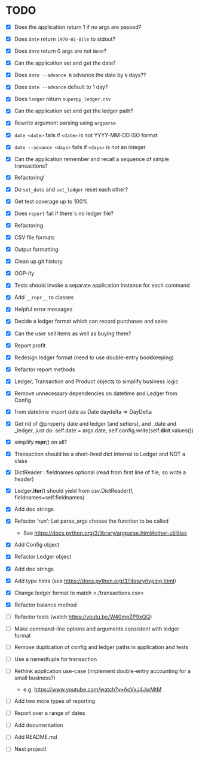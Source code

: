 # TODO

- [x] Does the application return 1 if no args are passed?
- [x] Does `date` return `1970-01-01\n` to stdout?
- [x] Does `date` return 0 args are not `None`?
- [x] Can the application set and get the date?
- [x] Does `date --advance N` advance the date by `N` days??
- [x] Does `date --advance` default to 1 day?
- [x] Does `ledger` return `superpy_ledger.csv`
- [x] Can the application set and get the ledger path?
- [x] Rewrite argument parsing using `argparse`
- [x] `date <date>` fails if `<date>` is not YYYY-MM-DD ISO format
- [x] `date --advance <days>` fails if `<days>` is not an integer
- [x] Can the application remember and recall a sequence of simple transactions?
- [x] Refactoring!
- [x] Do `set_date` and `set_ledger` reset each other?
- [x] Get test coverage up to 100%
- [x] Does `report` fail if there`s no ledger file?
- [x] Refactoring
- [x] CSV file formats
- [x] Output formatting
- [x] Clean up git history
- [x] OOP-ify
- [x] Tests should invoke a separate application instance for each command
- [x] Add `__repr__` to classes
- [X] Helpful error messages
- [x] Decide a ledger format which can record purchases and sales
- [x] Can the user sell items as well as buying them?
- [x] Report profit
- [x] Redesign ledger format (need to use double-entry bookkeeping)
- [x] Refactor report methods
- [x] Ledger, Transaction and Product objects to simplify business logic
- [x] Remove unnecessary dependencies on datetime and Ledger from Config
- [x] from datetime import date as Date daydelta => DayDelta
- [x] Get rid of @property date and ledger (and setters), and _date and _ledger, just do: self.date = args.date, self.config.write(self.__dict__.values())
- [x] simplify __repr__() on all?
- [x] Transaction should be a short-lived dict internal to Ledger and NOT a class
- [x] DictReader : fieldnames optional (read from first line of file, so write a header)
- [x] Ledger.__iter__() should yield from csv.DictReader(f, fieldnames=self.fieldnames)
- [x] Add doc strings
- [x] Refactor 'run': Let parse_args choose the function to be called
  * See <https://docs.python.org/3/library/argparse.html#other-utilities>
- [x] Add Config object
- [x] Refactor Ledger object
- [x] Add doc strings
- [x] Add type hints (see https://docs.python.org/3/library/typing.html)
- [x] Change ledger format to match <./transactions.csv>
- [x] Refactor balance method
- [ ] Refactor tests (watch https://youtu.be/W40mpZP9xQQ)
- [ ] Make command-line options and arguments consistent with ledger format
- [ ] Remove duplication of config and ledger paths in application and tests
- [ ] Use a namedtuple for transaction
- [ ] Rethink application use-case (implement double-entry accounting for a small business?)
  * e.g. <https://www.youtube.com/watch?v=AoVxJ4JwMtM>
- [ ] Add two more types of reporting
- [ ] Report over a range of dates
- [ ] Add documentation
- [ ] Add README.md
- [ ] Next project!

